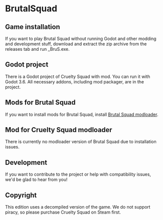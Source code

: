 # BrutalSquad

 ## Game installation
 If you want to play Brutal Squad without running Godot and other modding and development stuff, download and extract the zip archive from the releases tab and run _BruS.exe.

 ## Godot project
 There is a Godot project of Cruelty Squad with mod. You can run it with Godot 3.6. All necessary addons, including mod packager, are in the project.
 
 ## Mods for Brutal Squad
 If you want to install mods for Brutal Squad, install [Brutal Squad modloader](https://github.com/V0IDDR0ID/BrutalSquad-Modloader).
 
 ## Mod for Cruelty Squad modloader
 There is currently no modloader version of Brutal Squad due to installation issues.
 
 ## Development
 If you want to contribute to the project or help with compatibility issues, we'd be glad to hear from you!

 ## Copyright
 This edition uses a decompiled version of the game. We do not support piracy, so please purchase Cruelty Squad on Steam first.